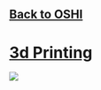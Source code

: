## [Back to OSHI](../)

# [3d Printing](https://github.com/LafeLabs/OSHI/tree/main/3dprint)

![](../qrcodes-3dprint.png)